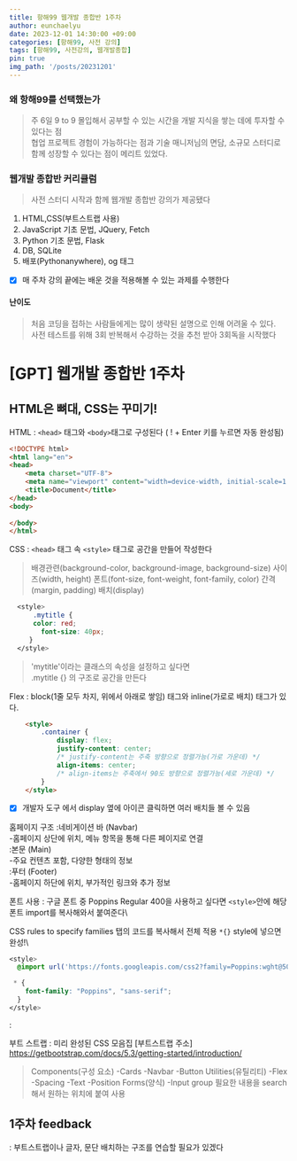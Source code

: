 ```yaml
---
title: 항해99 웹개발 종합반 1주차
author: eunchaelyu
date: 2023-12-01 14:30:00 +09:00
categories: [항해99, 사전 강의]
tags: [항해99, 사전강의, 웹개발종합]
pin: true
img_path: '/posts/20231201'
---
```


### 왜 항해99를 선택했는가

> 주 6일 9 to 9 몰입해서 공부할 수 있는 시간을 개발 지식을 쌓는 데에 투자할 수 있다는 점\
> 협업 프로젝트 경험이 가능하다는 점과 기술 매니저님의 면담, 소규모 스터디로 함께 성장할 수 있다는 점이 메리트 있었다.

### 웹개발 종합반 커리큘럼
> 사전 스터디 시작과 함께 웹개발 종합반 강의가 제공됐다
1. HTML,CSS(부트스트랩 사용)
2. JavaScript 기초 문법, JQuery, Fetch
3. Python 기초 문법, Flask
4. DB, SQLite
5. 배포(Pythonanywhere), og 태그
- [x] 매 주차 강의 끝에는 배운 것을 적용해볼 수 있는 과제를 수행한다

#### 난이도
> 처음 코딩을 접하는 사람들에게는 많이 생략된 설명으로 인해 어려울 수 있다.\
> 사전 테스트를 위해 3회 반복해서 수강하는 것을 추천 받아 3회독을 시작했다

# [GPT] 웹개발 종합반 1주차

## HTML은 뼈대, CSS는 꾸미기!

 HTML
: ``<head>`` 태그와 ``<body>``태그로 구성된다 ( ! + Enter 키를 누르면 자동 완성됨)

```html
<!DOCTYPE html>
<html lang="en">
<head>
    <meta charset="UTF-8">
    <meta name="viewport" content="width=device-width, initial-scale=1.0">
    <title>Document</title>
</head>
<body>
    
</body>
</html>
```

CSS
: ``<head>`` 태그 속 ``<style>`` 태그로 공간을 만들어 작성한다
> 배경관련(background-color, background-image, background-size)
> 사이즈(width, height)
> 폰트(font-size, font-weight, font-family, color)
> 간격(margin, padding)
> 배치(display)

```css
  <style>
	  .mytitle {
      color: red;
        font-size: 40px;
     }
  </style>
```
> 'mytitle'이라는 클래스의 속성을 설정하고 싶다면\
> .mytitle {} 의 구조로 공간을 만든다

Flex
: block(1줄 모두 차지, 위에서 아래로 쌓임) 태그와 inline(가로로 배치) 태그가 있다.
```html
    <style>
        .container {
            display: flex; 
            justify-content: center; 
            /* justify-content는 주축 방향으로 정렬가능(가로 가운데) */
            align-items: center; 
            /* align-items는 주축에서 90도 방향으로 정렬가능(세로 가운데) */
        }
    </style>
```
- [x] 개발자 도구 에서 display 옆에 아이콘 클릭하면 여러 배치들 볼 수 있음

홈페이지 구조
:네비게이션 바 (Navbar)\
  -홈페이지 상단에 위치, 메뉴 항목을 통해 다른 페이지로 연결\
:본문 (Main)\
  -주요 컨텐츠 포함, 다양한 형태의 정보\
:푸터 (Footer)\
  -홈페이지 하단에 위치, 부가적인 링크와 추가 정보

폰트 사용
: 구글 폰트 중 Poppins Regular 400을 사용하고 싶다면 ``<style>``안에 해당 폰트 import를 복사해와서 붙여준다\

CSS rules to specify families 탭의 코드를 복사해서 전체 적용 ``*{}`` style에 넣으면 완성!\

```css
<style>
  @import url('https://fonts.googleapis.com/css2?family=Poppins:wght@500&display=swap');

 * {
    font-family: "Poppins", "sans-serif";
  }
</style>
```
:

부트 스트랩
: 미리 완성된 CSS 모음집
[부트스트랩 주소] https://getbootstrap.com/docs/5.3/getting-started/introduction/
> Components(구성 요소)
  -Cards
  -Navbar
  -Button
> Utilities(유틸리티)
  -Flex
  -Spacing
  -Text
  -Position
> Forms(양식)
  -Input group
> 필요한 내용을 search 해서 원하는 위치에 붙여 사용


## 1주차 feedback
: 부트스트랩이나 글자, 문단 배치하는 구조를 연습할 필요가 있겠다


